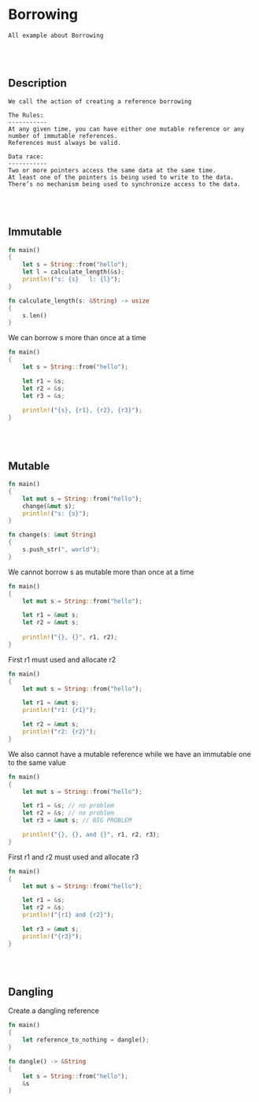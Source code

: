 
# Borrowing
    All example about Borrowing



<!--------------------------------------------------------------------------------- Description -->
<br><br>

## Description
    We call the action of creating a reference borrowing

    The Rules:
    -----------
    At any given time, you can have either one mutable reference or any number of immutable references.
    References must always be valid.

    Data race:
    -----------
    Two or more pointers access the same data at the same time.
    At least one of the pointers is being used to write to the data.
    There’s no mechanism being used to synchronize access to the data.



<!--------------------------------------------------------------------------------- Immutable -->
<br><br>

## Immutable
```rust
fn main() 
{
    let s = String::from("hello");
    let l = calculate_length(&s);
    println!("s: {s}   l: {l}");
}

fn calculate_length(s: &String) -> usize
{
    s.len()
}
```

We can borrow s more than once at a time
```rust
fn main() 
{
    let s = String::from("hello");

    let r1 = &s;
    let r2 = &s;
    let r3 = &s;
    
    println!("{s}, {r1}, {r2}, {r3}");
}
```



<!--------------------------------------------------------------------------------- Mutable -->
<br><br>

## Mutable
```rust
fn main() 
{
    let mut s = String::from("hello");
    change(&mut s);
    println!("s: {s}");
}

fn change(s: &mut String) 
{
    s.push_str(", world");
}
```

We cannot borrow s as mutable more than once at a time
```rust
fn main() 
{
    let mut s = String::from("hello");

    let r1 = &mut s;
    let r2 = &mut s;
    
    println!("{}, {}", r1, r2);
}
```

First r1 must used and allocate r2
```rust
fn main() 
{
    let mut s = String::from("hello");

    let r1 = &mut s;
    println!("r1: {r1}");

    let r2 = &mut s;
    println!("r2: {r2}");
}
```

We also cannot have a mutable reference while we have an immutable one to the same value
```rust
fn main() 
{
    let mut s = String::from("hello");

    let r1 = &s; // no problem
    let r2 = &s; // no problem
    let r3 = &mut s; // BIG PROBLEM

    println!("{}, {}, and {}", r1, r2, r3);
}
```

First r1 and r2 must used and allocate r3
```rust
fn main() 
{
    let mut s = String::from("hello");

    let r1 = &s;
    let r2 = &s;
    println!("{r1} and {r2}");

    let r3 = &mut s;
    println!("{r3}");
}
```



<!--------------------------------------------------------------------------------- Dangling -->
<br><br>

## Dangling
Create a dangling reference
```rust
fn main() 
{
    let reference_to_nothing = dangle();
}

fn dangle() -> &String 
{
    let s = String::from("hello");
    &s
}
```